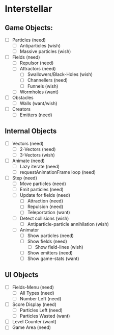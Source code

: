 # Interstellar

## Game Objects:
- [ ] Particles (need)
  - [ ] Antiparticles (wish)
  - [ ] Massive particles (wish)
- [ ] Fields (need)
  - [ ] Repulsor (need)
  - [ ] Attractors (need)
    - [ ] Swallowers/Black-Holes (wish)
    - [ ] Channellers (need)
    - [ ] Funnels (wish)
  - [ ] Wormholes (want)
- [ ] Obstacles
  - [ ] Walls (want/wish)
- [ ] Creators
  - [ ] Emitters (need)

## Internal Objects
- [ ] Vectors (need)
  - [ ] 2-Vectors (need)
  - [ ] 3-Vectors (wish)
- [ ] Animate (need)
  - [ ] Lazy iterate (need)
  - [ ] requestAnimationFrame loop (need)
- [ ] Step (need)
  - [ ] Move particles (need)
  - [ ] Emit particles (need)
  - [ ] Update for fields (need)
    - [ ] Attraction (need)
    - [ ] Repulsion (need)
    - [ ] Teleportation (want)
  - [ ] Detect collisions (wish)
    - [ ] Antiparticle-particle annihilation (wish)
  - [ ] Animator
    - [ ] Show particles (need)
    - [ ] Show fields (need)
      - [ ] Show field-lines (wish)
    - [ ] Show emitters (need)
    - [ ] Show game-stats (want)

## UI Objects
- [ ] Fields-Menu (need)
  - [ ] All Types (need)
  - [ ] Number Left (need)
- [ ] Score Display (need)
  - [ ] Particles Left (need)
  - [ ] Particles Wasted (want)
- [ ] Level Counter (want)
- [ ] Game Area (need)
